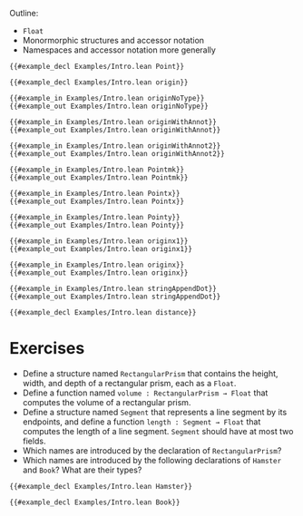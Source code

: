 
Outline:

 * `Float`
 * Monormorphic structures and accessor notation
 * Namespaces and accessor notation more generally

```Lean
{{#example_decl Examples/Intro.lean Point}}
```

```Lean
{{#example_decl Examples/Intro.lean origin}}
```

```Lean
{{#example_in Examples/Intro.lean originNoType}}
{{#example_out Examples/Intro.lean originNoType}}
```

```Lean
{{#example_in Examples/Intro.lean originWithAnnot}}
{{#example_out Examples/Intro.lean originWithAnnot}}
```

```Lean
{{#example_in Examples/Intro.lean originWithAnnot2}}
{{#example_out Examples/Intro.lean originWithAnnot2}}
```

```Lean
{{#example_in Examples/Intro.lean Pointmk}}
{{#example_out Examples/Intro.lean Pointmk}}
```

```Lean
{{#example_in Examples/Intro.lean Pointx}}
{{#example_out Examples/Intro.lean Pointx}}
```

```Lean
{{#example_in Examples/Intro.lean Pointy}}
{{#example_out Examples/Intro.lean Pointy}}
```


```Lean
{{#example_in Examples/Intro.lean originx1}}
{{#example_out Examples/Intro.lean originx1}}
```

```Lean
{{#example_in Examples/Intro.lean originx}}
{{#example_out Examples/Intro.lean originx}}
```

```Lean
{{#example_in Examples/Intro.lean stringAppendDot}}
{{#example_out Examples/Intro.lean stringAppendDot}}
```


```Lean
{{#example_decl Examples/Intro.lean distance}}
```

# Exercises

 * Define a structure named `RectangularPrism` that contains the height, width, and depth of a rectangular prism, each as a `Float`.
 * Define a function named `volume : RectangularPrism → Float` that computes the volume of a rectangular prism.
 * Define a structure named `Segment` that represents a line segment by its endpoints, and define a function `length : Segment → Float` that computes the length of a line segment. `Segment` should have at most two fields. 
 * Which names are introduced by the declaration of `RectangularPrism`?
 * Which names are introduced by the following declarations of `Hamster` and `Book`? What are their types?

```Lean
{{#example_decl Examples/Intro.lean Hamster}}
```
   
```Lean
{{#example_decl Examples/Intro.lean Book}}
```

